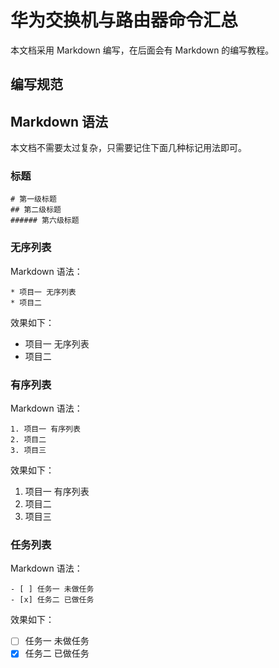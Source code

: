 # 华为交换机与路由器命令汇总
本文档采用 Markdown 编写，在后面会有 Markdown 的编写教程。

## 编写规范



## Markdown 语法
本文档不需要太过复杂，只需要记住下面几种标记用法即可。
### 标题

```
# 第一级标题 
## 第二级标题     
###### 第六级标题 
```

### 无序列表

Markdown 语法：

```
* 项目一 无序列表 
* 项目二
```


效果如下：

* 项目一 无序列表 
* 项目二


### 有序列表

Markdown 语法：

```
1. 项目一 有序列表 
2. 项目二 
3. 项目三
```

效果如下：

1. 项目一 有序列表 
2. 项目二 
3. 项目三


### 任务列表

Markdown 语法：

```
- [ ] 任务一 未做任务
- [x] 任务二 已做任务 
```

效果如下：

- [ ] 任务一 未做任务
- [x] 任务二 已做任务 
